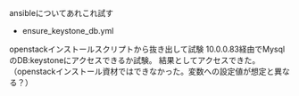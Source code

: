 ansibleについてあれこれ試す

- ensure_keystone_db.yml

openstackインストールスクリプトから抜き出して試験
10.0.0.83経由でMysqlのDB:keystoneにアクセスできるか試験。
結果としてアクセスできた。
（openstackインストール資材ではできなかった。変数への設定値が想定と異なる？）
